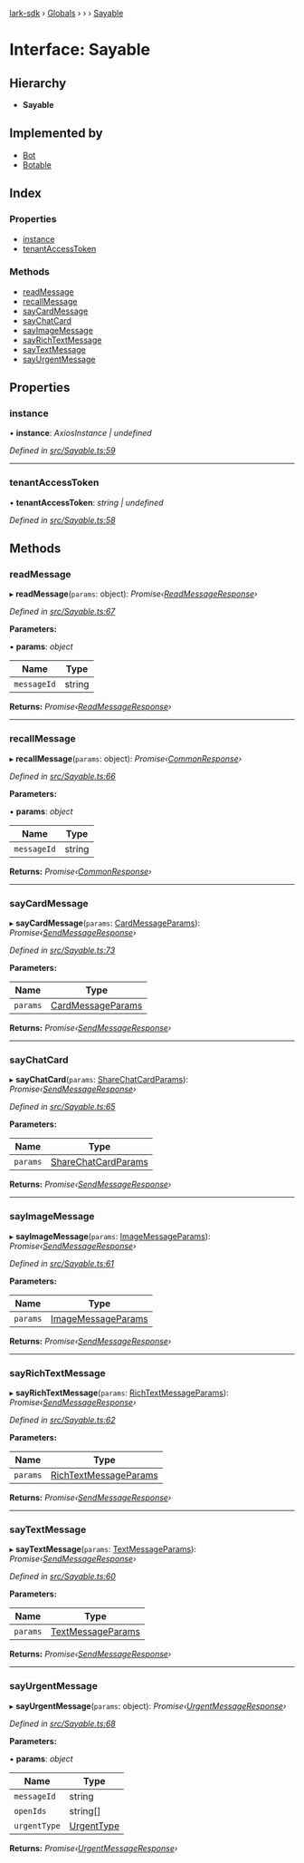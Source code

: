 [lark-sdk](../README.md) › [Globals](../globals.md) › [](../modules/reflection-1716.md) › [](../modules/reflection-1716.reflection-437.md) › [Sayable](reflection-1716.reflection-437.sayable.md)

# Interface: Sayable

## Hierarchy

* **Sayable**

## Implemented by

* [Bot](../classes/reflection-1716.reflection-437.bot.md)
* [Botable](../classes/reflection-1716.reflection-437.botable.md)

## Index

### Properties

* [instance](reflection-1716.reflection-437.sayable.md#instance)
* [tenantAccessToken](reflection-1716.reflection-437.sayable.md#tenantaccesstoken)

### Methods

* [readMessage](reflection-1716.reflection-437.sayable.md#readmessage)
* [recallMessage](reflection-1716.reflection-437.sayable.md#recallmessage)
* [sayCardMessage](reflection-1716.reflection-437.sayable.md#saycardmessage)
* [sayChatCard](reflection-1716.reflection-437.sayable.md#saychatcard)
* [sayImageMessage](reflection-1716.reflection-437.sayable.md#sayimagemessage)
* [sayRichTextMessage](reflection-1716.reflection-437.sayable.md#sayrichtextmessage)
* [sayTextMessage](reflection-1716.reflection-437.sayable.md#saytextmessage)
* [sayUrgentMessage](reflection-1716.reflection-437.sayable.md#sayurgentmessage)

## Properties

###  instance

• **instance**: *AxiosInstance | undefined*

*Defined in [src/Sayable.ts:59](https://github.com/TbhT/lark-sdk/blob/5ecb791/src/Sayable.ts#L59)*

___

###  tenantAccessToken

• **tenantAccessToken**: *string | undefined*

*Defined in [src/Sayable.ts:58](https://github.com/TbhT/lark-sdk/blob/5ecb791/src/Sayable.ts#L58)*

## Methods

###  readMessage

▸ **readMessage**(`params`: object): *Promise‹[ReadMessageResponse](types.readmessageresponse.md)›*

*Defined in [src/Sayable.ts:67](https://github.com/TbhT/lark-sdk/blob/5ecb791/src/Sayable.ts#L67)*

**Parameters:**

▪ **params**: *object*

Name | Type |
------ | ------ |
`messageId` | string |

**Returns:** *Promise‹[ReadMessageResponse](types.readmessageresponse.md)›*

___

###  recallMessage

▸ **recallMessage**(`params`: object): *Promise‹[CommonResponse](types.commonresponse.md)›*

*Defined in [src/Sayable.ts:66](https://github.com/TbhT/lark-sdk/blob/5ecb791/src/Sayable.ts#L66)*

**Parameters:**

▪ **params**: *object*

Name | Type |
------ | ------ |
`messageId` | string |

**Returns:** *Promise‹[CommonResponse](types.commonresponse.md)›*

___

###  sayCardMessage

▸ **sayCardMessage**(`params`: [CardMessageParams](../modules/reflection-1716.reflection-437.md#cardmessageparams)): *Promise‹[SendMessageResponse](types.sendmessageresponse.md)›*

*Defined in [src/Sayable.ts:73](https://github.com/TbhT/lark-sdk/blob/5ecb791/src/Sayable.ts#L73)*

**Parameters:**

Name | Type |
------ | ------ |
`params` | [CardMessageParams](../modules/reflection-1716.reflection-437.md#cardmessageparams) |

**Returns:** *Promise‹[SendMessageResponse](types.sendmessageresponse.md)›*

___

###  sayChatCard

▸ **sayChatCard**(`params`: [ShareChatCardParams](../modules/reflection-1716.reflection-437.md#sharechatcardparams)): *Promise‹[SendMessageResponse](types.sendmessageresponse.md)›*

*Defined in [src/Sayable.ts:65](https://github.com/TbhT/lark-sdk/blob/5ecb791/src/Sayable.ts#L65)*

**Parameters:**

Name | Type |
------ | ------ |
`params` | [ShareChatCardParams](../modules/reflection-1716.reflection-437.md#sharechatcardparams) |

**Returns:** *Promise‹[SendMessageResponse](types.sendmessageresponse.md)›*

___

###  sayImageMessage

▸ **sayImageMessage**(`params`: [ImageMessageParams](../modules/reflection-1716.reflection-437.md#imagemessageparams)): *Promise‹[SendMessageResponse](types.sendmessageresponse.md)›*

*Defined in [src/Sayable.ts:61](https://github.com/TbhT/lark-sdk/blob/5ecb791/src/Sayable.ts#L61)*

**Parameters:**

Name | Type |
------ | ------ |
`params` | [ImageMessageParams](../modules/reflection-1716.reflection-437.md#imagemessageparams) |

**Returns:** *Promise‹[SendMessageResponse](types.sendmessageresponse.md)›*

___

###  sayRichTextMessage

▸ **sayRichTextMessage**(`params`: [RichTextMessageParams](../modules/reflection-1716.reflection-437.md#richtextmessageparams)): *Promise‹[SendMessageResponse](types.sendmessageresponse.md)›*

*Defined in [src/Sayable.ts:62](https://github.com/TbhT/lark-sdk/blob/5ecb791/src/Sayable.ts#L62)*

**Parameters:**

Name | Type |
------ | ------ |
`params` | [RichTextMessageParams](../modules/reflection-1716.reflection-437.md#richtextmessageparams) |

**Returns:** *Promise‹[SendMessageResponse](types.sendmessageresponse.md)›*

___

###  sayTextMessage

▸ **sayTextMessage**(`params`: [TextMessageParams](../modules/reflection-1716.reflection-437.md#textmessageparams)): *Promise‹[SendMessageResponse](types.sendmessageresponse.md)›*

*Defined in [src/Sayable.ts:60](https://github.com/TbhT/lark-sdk/blob/5ecb791/src/Sayable.ts#L60)*

**Parameters:**

Name | Type |
------ | ------ |
`params` | [TextMessageParams](../modules/reflection-1716.reflection-437.md#textmessageparams) |

**Returns:** *Promise‹[SendMessageResponse](types.sendmessageresponse.md)›*

___

###  sayUrgentMessage

▸ **sayUrgentMessage**(`params`: object): *Promise‹[UrgentMessageResponse](types.urgentmessageresponse.md)›*

*Defined in [src/Sayable.ts:68](https://github.com/TbhT/lark-sdk/blob/5ecb791/src/Sayable.ts#L68)*

**Parameters:**

▪ **params**: *object*

Name | Type |
------ | ------ |
`messageId` | string |
`openIds` | string[] |
`urgentType` | [UrgentType](../enums/types.urgenttype.md) |

**Returns:** *Promise‹[UrgentMessageResponse](types.urgentmessageresponse.md)›*
